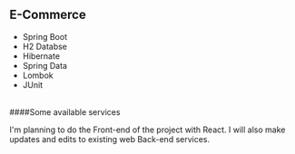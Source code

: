 ## E-Commerce

<ul>
  <li>Spring Boot</li>
  <li>H2 Databse</li>
  <li>Hibernate</li>
  <li>Spring Data</li>
  <li>Lombok</li>
  <li>JUnit</li>
</ul>

<br/>
####Some available services

I'm planning to do the Front-end of the project with React. I will also make updates and edits to existing web Back-end services.

